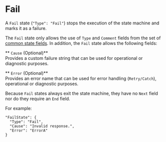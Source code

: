 # Fail<a name="amazon-states-language-fail-state"></a>

A `Fail` state \(`"Type": "Fail"`\) stops the execution of the state machine and marks it as a failure\.

The `Fail` state only allows the use of `Type` and `Comment` fields from the set of [common state fields](amazon-states-language-states.md#amazon-states-language-common-fields)\. In addition, the `Fail` state allows the following fields:

** `Cause` \(Optional\)**  
Provides a custom failure string that can be used for operational or diagnostic purposes\.

** `Error` \(Optional\)**  
Provides an error name that can be used for error handling \(`Retry/Catch`\), operational or diagnostic purposes\.

Because `Fail` states always exit the state machine, they have no `Next` field nor do they require an `End` field\.

For example:

```
"FailState": {
  "Type": "Fail",
  "Cause": "Invalid response.",
  "Error": "ErrorA"
}
```